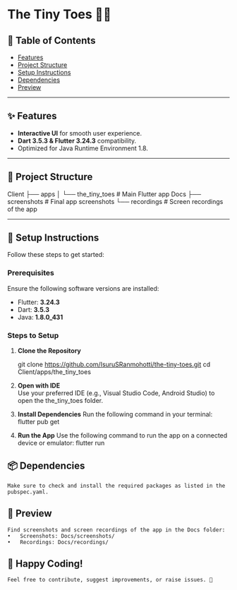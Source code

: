 # The Tiny Toes 🍼👶


## 📖 Table of Contents
- [Features](#-features)
- [Project Structure](#-project-structure)
- [Setup Instructions](#-setup-instructions)
- [Dependencies](#-dependencies)
- [Preview](#-preview)

---

## ✨ Features
- **Interactive UI** for smooth user experience.
- **Dart 3.5.3 & Flutter 3.24.3** compatibility.
- Optimized for Java Runtime Environment 1.8.

---

## 📂 Project Structure

Client
├── apps
│   └── the_tiny_toes  # Main Flutter app
Docs
├── screenshots  # Final app screenshots
└── recordings   # Screen recordings of the app

---

## 🔧 Setup Instructions

Follow these steps to get started:

### Prerequisites
Ensure the following software versions are installed:
- Flutter: **3.24.3**
- Dart: **3.5.3**
- Java: **1.8.0_431**

### Steps to Setup
1. **Clone the Repository**  
   
   git clone https://github.com/IsuruSRanmohotti/the-tiny-toes.git
   cd Client/apps/the_tiny_toes

2. **Open with IDE**  
    Use your preferred IDE (e.g., Visual Studio Code, Android Studio) to open the the_tiny_toes folder.

3. **Install Dependencies**
    Run the following command in your terminal:
    flutter pub get

4. **Run the App**
    Use the following command to run the app on a connected device or emulator:
    flutter run


## 📦 Dependencies
    Make sure to check and install the required packages as listed in the pubspec.yaml.

## 📸 Preview
    Find screenshots and screen recordings of the app in the Docs folder:
	•	Screenshots: Docs/screenshots/
	•	Recordings: Docs/recordings/

## 🚀 Happy Coding!
    Feel free to contribute, suggest improvements, or raise issues. 🌟
